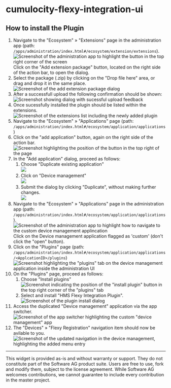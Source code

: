 # cumulocity-flexy-integration-ui

## How to install the Plugin

1. Navigate to the "Ecosystem" » "Extensions" page in the administration app (path: `/apps/administration/index.html#/ecosystem/extension/extensions`).  
   ![Screenshot of the administration app to highlight the button in the top right corner of the screen](./_media/add-extension-button.png)
   Click on the "Add extension package" button, located on the right side of the action bar, to open the dialog.
1. Select the package (.zip) by clicking on the "Drop file here" area, or drag and drop it in the same place.  
   ![Screenshot of the add extension package dialog](./_media/add-extension-dialog.jpg)
1. After a successfull upload the following confirmation should be shown:
   ![Screenshot showing dialog with sucessful upload feedback](_media/extension-upload-complete.jpg)
1. Once sucessfully installed the plugin should be listed within the extensions.  
   ![Screenshot of the extensions list including the newly added plugin](_media/plugin-list.png)
1. Navigate to the "Ecosystem" » "Applications" page (path: `/apps/administration/index.html#/ecosystem/application/applications`)
1. Click on the "add application" button, again on the right side of the action bar.  
   ![Screenshot highlighting the position of the button in the top right of the page](_media/add-application-button.png)
1. In the "Add application" dialog, proceed as follows:
   1. Choose "Duplicate existing application"  
      ![](_media/add-application-dialog.png)
   1. Click on "Device management"  
      ![](_media/device-certification-option.png)
   1. Submit the dialog by clicking "Duplicate", without making further changes.  
      ![](_media/device-management-config.png)
1. Navigate to the "Ecosystem" » "Applications" page in the administration app (path: `/apps/administration/index.html#/ecosystem/application/applications`).  
   ![Screenshot of the administration app to highlight how to navigate to the custom device management applincation](./_media/applications-device-management-custom.png)
   Click on the Device management application flagged as 'custom' (don't click the "open" button).
1. Click on the "Plugins" page (path: `/apps/administration/index.html#/ecosystem/application/applications/<ApplcationID>/plugins`)
   ![Screenshot highlighting the "plugins" tab on the device management application inside the administration UI](_media/navigate-to-plugins.png)
1. On the "Plugins" page, proceed as follows:
   1. Choose "Install plugins"  
      ![Screenshot indicating the position of the "install plugin" button in the top right corner of the "plugins" tab](_media/install-button.png)
   1. Select and install "HMS Flexy Integration Plugin".  
      ![Screenshot of the plugin install dialog](_media/select-and-install.png)
1. Access the duplicated "Device management" application via the app switcher.  
   ![Screenshot of the app switcher highlighting the custom "device management" app](_media/app-switcher.png)
1. The "Devices" » "Flexy Registration" navigation item should now be avilable to you.
   ![Screenshot of the updated navigation in the device management, highlighting the added menu entry](_media/plugin-navigation.png)

---

This widget is provided as-is and without warranty or support. They do not constitute part of the Software AG product suite. Users are free to use, fork and modify them, subject to the license agreement. While Software AG welcomes contributions, we cannot guarantee to include every contribution in the master project.
